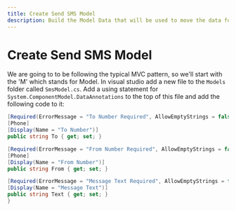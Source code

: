 ```yaml
---
title: Create Send SMS Model
description: Build the Model Data that will be used to move the data for the SMS between your frontend and Backend
---
```


# Create Send SMS Model

We are going to to be following the typical MVC pattern, so we'll start with the 'M' which stands for Model. In visual studio add a new file to the `Models` folder called `SmsModel.cs`. Add a using statement for `System.ComponentModel.DataAnnotations` to the top of this file and add the following code to it:

```csharp
[Required(ErrorMessage = "To Number Required", AllowEmptyStrings = false)]
[Phone]
[Display(Name = "To Number")]
public string To { get; set; }

[Required(ErrorMessage = "From Number Required", AllowEmptyStrings = false)]
[Phone]
[Display(Name = "From Number")]
public string From { get; set; }

[Required(ErrorMessage = "Message Text Required", AllowEmptyStrings = false)]
[Display(Name = "Message Text")]
public string Text { get; set; }
}
```